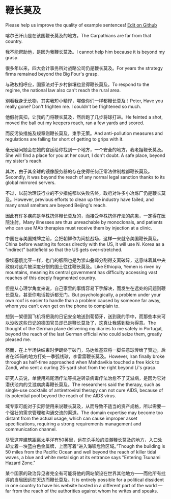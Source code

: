 # 鞭长莫及

Please help us improve the quality of example sentences! [Edit on Github](https://github.com/jiyushe/jiyu-example-sentence-source/blob/main/chinese/bianchangmoji.md)

<p><span class="chinese">喀尔巴阡山是在该国鞭长莫及的地方。</span><span class="english">The Carpathians are far from that country.</span></p>

<p><span class="chinese">我不能帮助他，是因为我鞭长莫及。</span><span class="english">I cannot help him because it is beyond my grasp.</span></p>

<p><span class="chinese">很多年以来，四大会计事务所对战略公司仍是鞭长莫及。</span><span class="english">For years the strategy firms remained beyond the Big Four's grasp.</span></p>

<p><span class="chinese">与政权相呼应，国家法对于乡村僻壤也显得鞭长莫及。</span><span class="english">To respond to the regime, the national law also can't reach the rural area.</span></p>

<p><span class="chinese">别看我身无长物，其实我短小精悍，哪像你们一样都鞭长莫及！</span><span class="english">Peter, Have you really gone? Don't frighten me. I couldn't be frightened so much.</span></p>

<p><span class="chinese">他假射真扣，让我的门将鞭长莫及，然后跑了几步将球打进。</span><span class="english">He feinted a shot, moved the ball out my keepers reach, ran a few yards and scored.</span></p>

<p><span class="chinese">而反污染措施及规章则鞭长莫及，束手无策。</span><span class="english">And anti-pollution measures and regulations are falling far short of getting to grips with it.</span></p>

<p><span class="chinese">毫无疑问她会在她的宫廷给你找到一个地方，一个安全的地方，我老姐鞭长莫及。</span><span class="english">She will find a place for you at her court, I don't doubt. A safe place, beyond my sister's reach.</span></p>

<p><span class="chinese">其次，由于其全球的镜像服务器的存在使得任何正常法律制裁都鞭长莫及。</span><span class="english">Secondly, it was beyond the reach of any normal legal sanction thanks to its global mirrored servers.</span></p>

<p><span class="chinese">不过，以前治理该行业的不少措施都以失败告终，政府对许多小冶炼厂仍是鞭长莫及。</span><span class="english">However, previous efforts to clean up the industry have failed, and many small smelters are beyond Beijing's reach.</span></p>

<p><span class="chinese">因此有许多疾病是单株抗体鞭长莫及的，而接受单株抗体疗法的病患，一定得在医院注射。</span><span class="english">Many illnesses are thus unreachable by monoclonals, and patients who can use MAb therapies must receive them by injection at a clinic.</span></p>

<p><span class="chinese">中国在与美国摊牌之前，会把朝鲜作为间接战场，这样一来就令美国鞭长莫及。</span><span class="english">China before wasting its forces directly with the US, it will use N. Korea as a "indirect" battlefield so that the US gets over-stretched.</span></p>

<p><span class="chinese">像埃塞俄比亚一样，也门的版图也是为崇山叠嶂分割得支离破碎，这意味着其中央政府对这片被深度分割的国土往往鞭长莫及。</span><span class="english">Like Ethiopia, Yemen is riven by mountains, meaning its central government has difficulty accessing vast reaches of this deeply fragmented country.</span></p>

<p><span class="chinese">但是从心理学角度来说，自己家里的事情容易下手解决，而发生在远处的问题则鞭长莫及，甚至你电话投诉都无门。</span><span class="english">But psychologically, a problem under your own roof is easier to handle than a problem caused by someone far away, whom you can’t even get on the phone to complain to.</span></p>

<p><span class="chinese">想到一架德国飞机将把我的日记安全地送到葡萄牙，送到我的手中，而那些本来可以没收这些日记的德国官员却已是鞭长莫及了，这真让我感到极为得意。</span><span class="english">The thought of the German plane delivering my diaries to me safely in Portugal, beyond the reach of the last German official who could seize them, greatly pleased me.</span></p>

<p><span class="chinese">然而，在上半场快结束时伊朗终于破门，马达维基亚将一脚任意球传给了赞迪，后者在25码的地方打处一季弧线球，李雷雷鞭长莫及。</span><span class="english">However, Iran finally broke through as half-time approached when Mahdavikia touched a free kick to Zandi, who sent a curling 25-yard shot from the right beyond Li's grasp.</span></p>

<p><span class="chinese">研究人员说，单使用鸡尾酒疗法等抗逆转录病毒疗法治愈不了艾滋病，是因为它对潜伏池内的艾滋病病毒鞭长莫及。</span><span class="english">The researchers said the therapy, such as single-use cocktails of antiretroviral therapy can not cure AIDS, because of its potential pool beyond the reach of the AIDS virus.</span></p>

<p><span class="chinese">域专家可能对于实际使用来说鞭长莫及，从而导致不适当的资产规格，所以需要一个强壮的需求管理和沟通交流的渠道。</span><span class="english">The domain expertise may become too distant from the actual usage, which can cause improper asset specifications, requiring a strong requirements management and communication channel.</span></p>

<p><span class="chinese">尽管这座建筑距离太平洋有50英里，远在杀手般的浪潮鞭长莫及的地方，入口处却立着一块蓝白色金属牌，上面写着“进入海啸危险区域。”</span><span class="english">Though the building is 50 miles from the Pacific Ocean and well beyond the reach of killer tidal waves, a blue and white metal sign at its entrance says "Entering Tsunami Hazard Zone."</span></p>

<p><span class="chinese">某个国家的政治异见者完全有可能将他的网站架设在世界其他地方——而他所有批评的当局因远在天边而鞭长莫及。</span><span class="english">It is entirely possible for a political dissident in one country to have his website hosted in a different part of the world — far from the reach of the authorities against whom he writes and speaks.</span></p>

